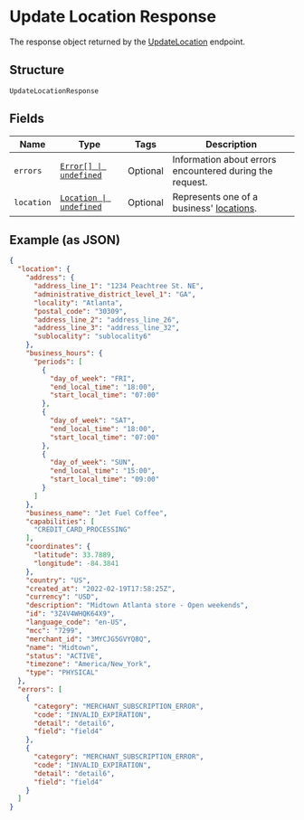 
# Update Location Response

The response object returned by the [UpdateLocation](../../doc/api/locations.md#update-location) endpoint.

## Structure

`UpdateLocationResponse`

## Fields

| Name | Type | Tags | Description |
|  --- | --- | --- | --- |
| `errors` | [`Error[] \| undefined`](../../doc/models/error.md) | Optional | Information about errors encountered during the request. |
| `location` | [`Location \| undefined`](../../doc/models/location.md) | Optional | Represents one of a business' [locations](https://developer.squareup.com/docs/locations-api). |

## Example (as JSON)

```json
{
  "location": {
    "address": {
      "address_line_1": "1234 Peachtree St. NE",
      "administrative_district_level_1": "GA",
      "locality": "Atlanta",
      "postal_code": "30309",
      "address_line_2": "address_line_26",
      "address_line_3": "address_line_32",
      "sublocality": "sublocality6"
    },
    "business_hours": {
      "periods": [
        {
          "day_of_week": "FRI",
          "end_local_time": "18:00",
          "start_local_time": "07:00"
        },
        {
          "day_of_week": "SAT",
          "end_local_time": "18:00",
          "start_local_time": "07:00"
        },
        {
          "day_of_week": "SUN",
          "end_local_time": "15:00",
          "start_local_time": "09:00"
        }
      ]
    },
    "business_name": "Jet Fuel Coffee",
    "capabilities": [
      "CREDIT_CARD_PROCESSING"
    ],
    "coordinates": {
      "latitude": 33.7889,
      "longitude": -84.3841
    },
    "country": "US",
    "created_at": "2022-02-19T17:58:25Z",
    "currency": "USD",
    "description": "Midtown Atlanta store - Open weekends",
    "id": "3Z4V4WHQK64X9",
    "language_code": "en-US",
    "mcc": "7299",
    "merchant_id": "3MYCJG5GVYQ8Q",
    "name": "Midtown",
    "status": "ACTIVE",
    "timezone": "America/New_York",
    "type": "PHYSICAL"
  },
  "errors": [
    {
      "category": "MERCHANT_SUBSCRIPTION_ERROR",
      "code": "INVALID_EXPIRATION",
      "detail": "detail6",
      "field": "field4"
    },
    {
      "category": "MERCHANT_SUBSCRIPTION_ERROR",
      "code": "INVALID_EXPIRATION",
      "detail": "detail6",
      "field": "field4"
    }
  ]
}
```

